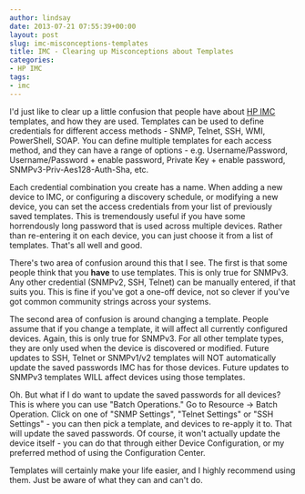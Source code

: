 ```yaml
---
author: lindsay
date: 2013-07-21 07:55:39+00:00
layout: post
slug: imc-misconceptions-templates
title: IMC - Clearing up Misconceptions about Templates
categories:
- HP IMC
tags:
- imc
---
```


I'd just like to clear up a little confusion that people have about [HP IMC](http://h17007.www1.hp.com/us/en/networking/products/network-management/IMC_SS_Platform/index.aspx) templates, and how they are used. Templates can be used to define credentials for different access methods - SNMP, Telnet, SSH, WMI, PowerShell, SOAP. You can define multiple templates for each access method, and they can have a range of options - e.g. Username/Password, Username/Password + enable password, Private Key + enable password, SNMPv3-Priv-Aes128-Auth-Sha, etc.

Each credential combination you create has a name. When adding a new device to IMC, or configuring a discovery schedule, or modifying a new device, you can set the access credentials from your list of previously saved templates. This is tremendously useful if you have some horrendously long password that is used across multiple devices. Rather than re-entering it on each device, you can just choose it from a list of templates. That's all well and good.

There's two area of confusion around this that I see. The first is that some people think that you **have** to use templates. This is only true for SNMPv3. Any other credential (SNMPv2, SSH, Telnet) can be manually entered, if that suits you. This is fine if you've got a one-off device, not so clever if you've got common community strings across your systems.

The second area of confusion is around changing a template. People assume that if you change a template, it will affect all currently configured devices. Again, this is only true for SNMPv3. For all other template types, they are only used when the device is discovered or modified. Future updates to SSH, Telnet or SNMPv1/v2 templates will NOT automatically update the saved passwords IMC has for those devices. Future updates to SNMPv3 templates WILL affect devices using those templates.

Oh. But what if I do want to update the saved passwords for all devices? This is where you can use "Batch Operations." Go to Resource -> Batch Operation. Click on one of "SNMP Settings", "Telnet Settings" or "SSH Settings" - you can then pick a template, and devices to re-apply it to. That will update the saved passwords. Of course, it won't actually update the device itself - you can do that through either Device Configuration, or my preferred method of using the Configuration Center.

Templates will certainly make your life easier, and I highly recommend using them. Just be aware of what they can and can't do.
